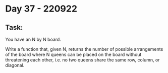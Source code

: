 # Day 37 - 220922

## Task:

You have an N by N board. 

Write a function that, given N, 
returns the number of possible arrangements of 
the board where N queens can be placed on the board 
without threatening each other, 
i.e. no two queens share the same row, column, or diagonal.
